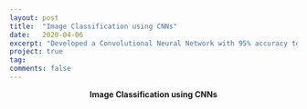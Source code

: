 ```yaml
---
layout: post
title:  "Image Classification using CNNs"
date:   2020-04-06
excerpt: "Developed a Convolutional Neural Network with 95% accuracy to distinguish between Cats and Dogs, using the standard Microsoft-Kaggle Dataset, along with data augmentation using Gaussian Noise"
project: true
tag:
comments: false
---
```



    
<center><b>Image Classification using CNNs</b></center>
